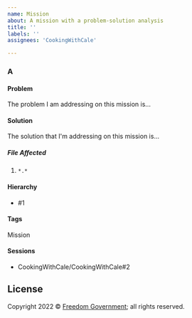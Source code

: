```yaml
---
name: Mission
about: A mission with a problem-solution analysis
title: ''
labels: ''
assignees: 'CookingWithCale'

---
```


### A

#### Problem

The problem I am addressing on this mission is...

#### Solution

The solution that I'm addressing on this mission is...

##### File Affected

1. `*.*`

#### Hierarchy

* #1

#### Tags

Mission

#### Sessions

* CookingWithCale/CookingWithCale#2

## License

Copyright 2022 © [Freedom Government](https://github.com/FreedomGovernment); all rights reserved.
